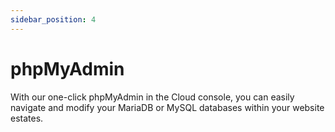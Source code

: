 ```yaml
---
sidebar_position: 4
---
```


# phpMyAdmin

With our one-click phpMyAdmin in the Cloud console, you can easily navigate and modify your MariaDB or MySQL databases within your website estates.
